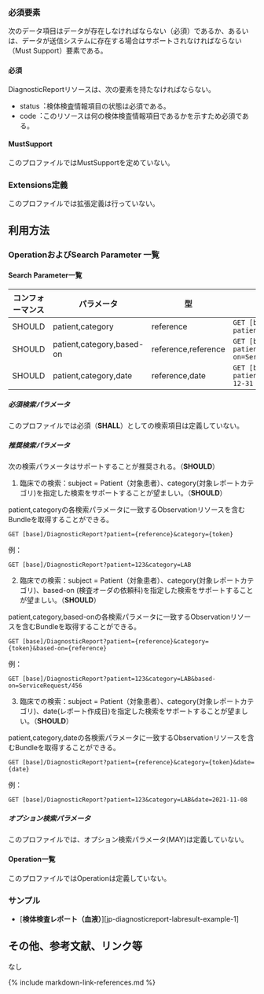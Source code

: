 
### 必須要素 

次のデータ項目はデータが存在しなければならない（必須）であるか、あるいは、データが送信システムに存在する場合はサポートされなければならない（Must Support）要素である。

#### 必須
DiagnosticReportリソースは、次の要素を持たなければならない。

 - status︓検体検査情報項目の状態は必須である。
 - code︓このリソースは何の検体検査情報項目であるかを示すため必須である。

#### MustSupport
このプロファイルではMustSupportを定めていない。

### Extensions定義

このプロファイルでは拡張定義は行っていない。

<!--
## 注意事項
(全体に対する注意事項等、その他の部分について記載します。）## 
-->

## 利用方法

### OperationおよびSearch Parameter 一覧
#### Search Parameter一覧

| コンフォーマンス | パラメータ    | 型     | 例                                                           |
| ---------------- | ------------- | ------ | ------------------------------------------------------------ |
| SHOULD | patient,category | reference  | `GET [base]/DiagnosticReport?patient=123&category=LAB` |
| SHOULD | patient,category,based-on | reference,reference  | `GET [base]/DiagnosticReport?patient=123&category=LAB&based-on=ServiceRequest/456` |
| SHOULD | patient,category,date | reference,date  | `GET [base]/Observation?patient=123&category=LAB&date=le2020-12-31` |

##### 必須検索パラメータ

このプロファイルでは必須（**SHALL**）としての検索項目は定義していない。

##### 推奨検索パラメータ

次の検索パラメータはサポートすることが推奨される。（**SHOULD**）

1. 臨床での検索：subject = Patient（対象患者）、category(対象レポートカテゴリ)を指定した検索をサポートすることが望ましい。（**SHOULD**）


patient,categoryの各検索パラメータに一致するObservationリソースを含むBundleを取得することができる。

   ```
   GET [base]/DiagnosticReport?patient={reference}&category={token}
   ```

   例：

   ```
   GET [base]/DiagnosticReport?patient=123&category=LAB
   ```

2. 臨床での検索：subject = Patient（対象患者）、category(対象レポートカテゴリ)、based-on (検査オーダの依頼科)を指定した検索をサポートすることが望ましい。（**SHOULD**）

patient,category,based-onの各検索パラメータに一致するObservationリソースを含むBundleを取得することができる。

   ```
   GET [base]/DiagnosticReport?patient={reference}&category={token}&based-on={reference}
   ```

   例：

   ```
   GET [base]/DiagnosticReport?patient=123&category=LAB&based-on=ServiceRequest/456
   ```

3. 臨床での検索：subject = Patient（対象患者）、category(対象レポートカテゴリ)、date(レポート作成日)を指定した検索をサポートすることが望ましい。（**SHOULD**）


patient,category,dateの各検索パラメータに一致するObservationリソースを含むBundleを取得することができる。

   ```
   GET [base]/DiagnosticReport?patient={reference}&category={token}&date={date}
   ```

   例：

   ```
   GET [base]/DiagnosticReport?patient=123&category=LAB&date=2021-11-08
   ```

##### オプション検索パラメータ
このプロファイルでは、オプション検索パラメータ(MAY)は定義していない。

#### Operation一覧
このプロファイルではOperationは定義していない。

### サンプル

* [**検体検査レポート（血液）**][jp-diagnosticreport-labresult-example-1]

## その他、参考文献、リンク等

なし

{% include markdown-link-references.md %}